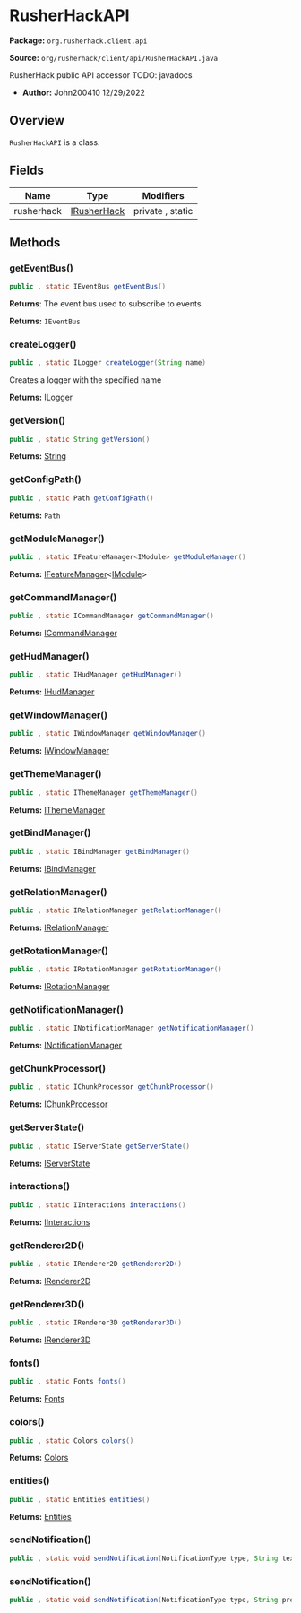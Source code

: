 # RusherHackAPI

**Package:** `org.rusherhack.client.api`

**Source:** `org/rusherhack/client/api/RusherHackAPI.java`

RusherHack public API accessor
TODO: javadocs
* **Author:** John200410 12/29/2022



## Overview

`RusherHackAPI` is a class.

## Fields

| Name | Type | Modifiers |
|------|------|----------|
| rusherhack | [IRusherHack](/client/api/IRusherHack.md) | private , static |


## Methods

### getEventBus()

```java
public , static IEventBus getEventBus()
```

**Returns**: The event bus used to subscribe to events



**Returns:** `IEventBus`

### createLogger()

```java
public , static ILogger createLogger(String name)
```

Creates a logger with the specified name

**Returns:** [ILogger](/core/logging/ILogger.md)

### getVersion()

```java
public , static String getVersion()
```

**Returns:** [String](https://docs.oracle.com/en/java/javase/21/docs/api/java.base/java/lang/String.html)

### getConfigPath()

```java
public , static Path getConfigPath()
```

**Returns:** `Path`

### getModuleManager()

```java
public , static IFeatureManager<IModule> getModuleManager()
```

**Returns:** [IFeatureManager](/core/feature/IFeatureManager.md)<[IModule](/client/api/feature/module/IModule.md)>

### getCommandManager()

```java
public , static ICommandManager getCommandManager()
```

**Returns:** [ICommandManager](/core/command/ICommandManager.md)

### getHudManager()

```java
public , static IHudManager getHudManager()
```

**Returns:** [IHudManager](/client/api/system/IHudManager.md)

### getWindowManager()

```java
public , static IWindowManager getWindowManager()
```

**Returns:** [IWindowManager](/client/api/system/IWindowManager.md)

### getThemeManager()

```java
public , static IThemeManager getThemeManager()
```

**Returns:** [IThemeManager](/client/api/ui/theme/IThemeManager.md)

### getBindManager()

```java
public , static IBindManager getBindManager()
```

**Returns:** [IBindManager](/client/api/bind/IBindManager.md)

### getRelationManager()

```java
public , static IRelationManager getRelationManager()
```

**Returns:** [IRelationManager](/client/api/system/IRelationManager.md)

### getRotationManager()

```java
public , static IRotationManager getRotationManager()
```

**Returns:** [IRotationManager](/client/api/system/IRotationManager.md)

### getNotificationManager()

```java
public , static INotificationManager getNotificationManager()
```

**Returns:** [INotificationManager](/client/api/system/INotificationManager.md)

### getChunkProcessor()

```java
public , static IChunkProcessor getChunkProcessor()
```

**Returns:** [IChunkProcessor](/client/api/system/IChunkProcessor.md)

### getServerState()

```java
public , static IServerState getServerState()
```

**Returns:** [IServerState](/client/api/system/IServerState.md)

### interactions()

```java
public , static IInteractions interactions()
```

**Returns:** [IInteractions](/client/api/system/IInteractions.md)

### getRenderer2D()

```java
public , static IRenderer2D getRenderer2D()
```

**Returns:** [IRenderer2D](/client/api/render/IRenderer2D.md)

### getRenderer3D()

```java
public , static IRenderer3D getRenderer3D()
```

**Returns:** [IRenderer3D](/client/api/render/IRenderer3D.md)

### fonts()

```java
public , static Fonts fonts()
```

**Returns:** [Fonts](/client/api/system/Fonts.md)

### colors()

```java
public , static Colors colors()
```

**Returns:** [Colors](/client/api/system/Colors.md)

### entities()

```java
public , static Entities entities()
```

**Returns:** [Entities](/client/api/system/Entities.md)

### sendNotification()

```java
public , static void sendNotification(NotificationType type, String text)
```

### sendNotification()

```java
public , static void sendNotification(NotificationType type, String prefix, String text)
```

